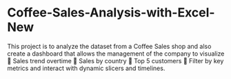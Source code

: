 # Coffee-Sales-Analysis-with-Excel-New
 This project is to analyze the dataset from a Coffee Sales shop and also create a dashboard that allows the management of the company to visualize   Sales trend overtime   Sales by country   Top 5 customers   Filter by key metrics and interact with dynamic slicers and timelines.
